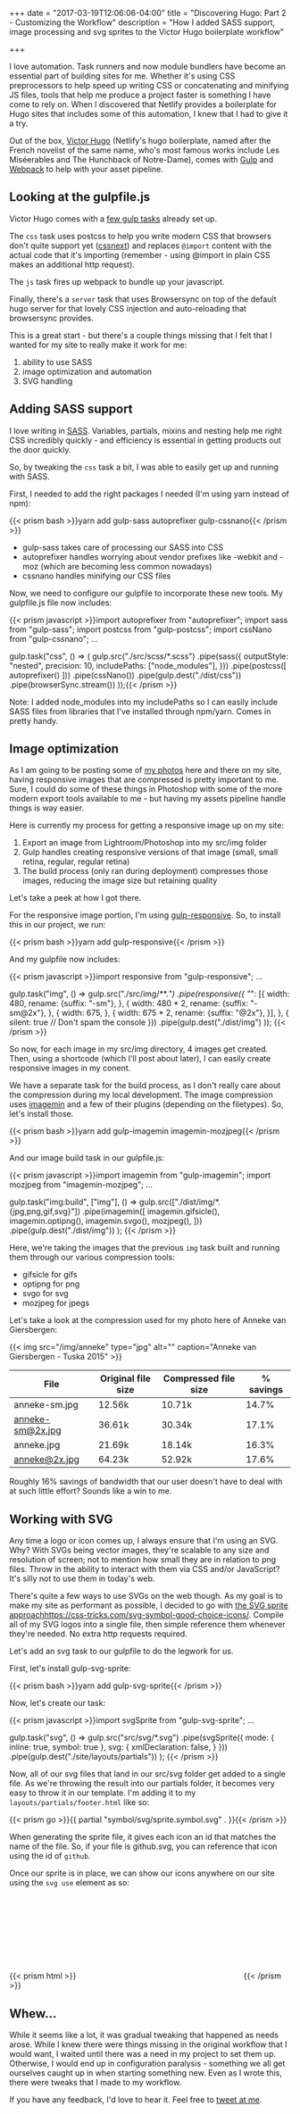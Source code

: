 +++
date = "2017-03-19T12:06:06-04:00"
title = "Discovering Hugo: Part 2 - Customizing the Workflow"
description = "How I added SASS support, image processing and svg sprites to the Victor Hugo boilerplate workflow"

+++

I love automation. Task runners and now module bundlers have become an essential part of building sites for me. Whether it's using CSS preprocessors to help speed up writing CSS or concatenating and minifying JS files, tools that help me produce a project faster is something I have come to rely on. When I discovered that Netlify provides a boilerplate for Hugo sites that includes some of this automation, I knew that I had to give it a try.

Out of the box, [Victor Hugo](https://github.com/netlify/victor-hugo) (Netlify's hugo boilerplate, named after the French novelist of the same name, who's most famous works include Les Miséerables and The Hunchback of Notre-Dame), comes with [Gulp](http://gulpjs.com/) and [Webpack](https://webpack.js.org/) to help with your asset pipeline.

## Looking at the gulpfile.js

Victor Hugo comes with a [few gulp tasks](https://github.com/netlify/victor-hugo/blob/master/gulpfile.babel.js) already set up.

The `css` task uses postcss to help you write modern CSS that browsers don't quite support yet ([cssnext](http://cssnext.io/)) and replaces `@import` content with the actual code that it's importing (remember - using @import in plain CSS makes an additional http request).

The `js` task fires up webpack to bundle up your javascript.

Finally, there's a `server` task that uses Browsersync on top of the default hugo server for that lovely CSS injection and auto-reloading that browsersync provides.

This is a great start - but there's a couple things missing that I felt that I wanted for my site to really make it work for me:

1. ability to use SASS
2. image optimization and automation
3. SVG handling

## Adding SASS support

I love writing in [SASS](http://sass-lang.com/). Variables, partials, mixins and nesting help me right CSS incredibly quickly - and efficiency is essential in getting products out the door quickly.

So, by tweaking the `css` task a bit, I was able to easily get up and running with SASS.

First, I needed to add the right packages I needed (I'm using yarn instead of npm):

{{< prism bash >}}yarn add gulp-sass autoprefixer gulp-cssnano{{< /prism >}}

* gulp-sass takes care of processing our SASS into CSS
* autoprefixer handles worrying about vendor prefixes like -webkit and -moz (which are becoming less common nowadays)
* cssnano handles minifying our CSS files

Now, we need to configure our gulpfile to incorporate these new tools. My gulpfile.js file now includes:

{{< prism javascript >}}import autoprefixer from "autoprefixer";
import sass from "gulp-sass";
import postcss from "gulp-postcss";
import cssNano from "gulp-cssnano";
...

gulp.task("css", () => (
  gulp.src("./src/scss/*.scss")
    .pipe(sass({
      outputStyle:  "nested",
      precision: 10,
      includePaths: ["node_modules"],
    }))
    .pipe(postcss([ autoprefixer() ]))
    .pipe(cssNano())
    .pipe(gulp.dest("./dist/css"))
    .pipe(browserSync.stream())
));{{< /prism >}}

Note: I added node_modules into my includePaths so I can easily include SASS files from libraries that I've installed through npm/yarn. Comes in pretty handy.

## Image optimization

As I am going to be posting some of [my photos](/photography) here and there on my site, having responsive images that are compressed is pretty important to me. Sure, I could do some of these things in Photoshop with some of the more modern export tools available to me - but having my assets pipeline handle things is way easier.

Here is currently my process for getting a responsive image up on my site:

1. Export an image from Lightroom/Photoshop into my src/img folder
2. Gulp handles creating responsive versions of that image (small, small retina, regular, regular retina)
3. The build process (only ran during deployment) compresses those images, reducing the image size but retaining quality

Let's take a peek at how I got there.

For the responsive image portion, I'm using [gulp-responsive](https://github.com/mahnunchik/gulp-responsive). So, to install this in our project, we run:

{{< prism bash >}}yarn add gulp-responsive{{< /prism >}}

And my gulpfile now includes:

{{< prism javascript >}}import responsive from "gulp-responsive";
...

gulp.task("img", () =>
  gulp.src("./src/img/**.*")
    .pipe(responsive({
      "*": [{
        width: 480,
        rename: {suffix: "-sm"},
      }, {
        width: 480 * 2,
        rename: {suffix: "-sm@2x"},
      }, {
        width: 675,
      }, {
        width: 675 * 2,
        rename: {suffix: "@2x"},
      }],
    }, {
      silent: true      // Don't spam the console
    }))
    .pipe(gulp.dest("./dist/img")
));
{{< /prism >}}

So now, for each image in my src/img directory, 4 images get created. Then, using a shortcode (which I'll post about later), I can easily create responsive images in my conent.

We have a separate task for the build process, as I don't really care about the compression during my local development. The image compression uses [imagemin](https://github.com/imagemin/imagemin) and a few of their plugins (depending on the filetypes). So, let's install those.

{{< prism bash >}}yarn add gulp-imagemin imagemin-mozjpeg{{< /prism >}}

And our image build task in our gulpfile.js:

{{< prism javascript >}}import imagemin from "gulp-imagemin";
import mozjpeg from "imagemin-mozjpeg";
...

gulp.task("img:build", ["img"], () =>
  gulp.src(["./dist/img/*.{jpg,png,gif,svg}"])
    .pipe(imagemin([
      imagemin.gifsicle(),
      imagemin.optipng(),
      imagemin.svgo(),
      mozjpeg(),
    ]))
    .pipe(gulp.dest("./dist/img"))
);
{{< /prism >}}

Here, we're taking the images that the previous `img` task built and running them through our various compression tools:

* gifsicle for gifs
* optipng for png
* svgo for svg
* mozjpeg for jpegs

Let's take a look at the compression used for my photo here of Anneke van Giersbergen:

{{< img src="/img/anneke" type="jpg" alt="" caption="Anneke van Giersbergen - Tuska 2015" >}}

|File|Original file size|Compressed file size|% savings|
|----|----|----|-----|
|anneke-sm.jpg|12.56k|10.71k|14.7%|
|anneke-sm@2x.jpg|36.61k|30.34k|17.1%|
|anneke.jpg|21.69k|18.14k|16.3%|
|anneke@2x.jpg|64.23k|52.92k|17.6%|

Roughly 16% savings of bandwidth that our user doesn't have to deal with at such little effort? Sounds like a win to me.

## Working with SVG

Any time a logo or icon comes up, I always ensure that I'm using an SVG. Why? With SVGs being vector images, they're scalable to any size and resolution of screen; not to mention how small they are in relation to png files. Throw in the ability to interact with them via CSS and/or JavaScript? It's silly not to use them in today's web.

There's quite a few ways to use SVGs on the web though. As my goal is to make my site as performant as possible, I decided to go with [the SVG sprite approach]()https://css-tricks.com/svg-symbol-good-choice-icons/. Compile all of my SVG logos into a single file, then simple reference them whenever they're needed. No extra http requests required.

Let's add an svg task to our gulpfile to do the legwork for us.

First, let's install gulp-svg-sprite:

{{< prism bash >}}yarn add gulp-svg-sprite{{< /prism >}}

Now, let's create our task:

{{< prism javascript >}}import svgSprite from "gulp-svg-sprite";
...

gulp.task("svg", () =>
  gulp.src("src/svg/*.svg")
    .pipe(svgSprite({
      mode: {
        inline: true,
        symbol: true
      },
      svg: {
        xmlDeclaration: false,
      }
    }))
    .pipe(gulp.dest("./site/layouts/partials"))
);
{{< /prism >}}

Now, all of our svg files that land in our src/svg folder get added to a single file. As we're throwing the result into our partials folder, it becomes very easy to throw it in our template. I'm adding it to my `layouts/partials/footer.html` like so:

{{< prism go >}}{{ partial "symbol/svg/sprite.symbol.svg" . }}{{< /prism >}}

When generating the sprite file, it gives each icon an id that matches the name of the file. So, if your file is github.svg, you can reference that icon using the id of `github`.

Once our sprite is in place, we can show our icons anywhere on our site using the `svg use` element as so:

{{< prism html >}}<svg class="icon"><use xlink:href="#github" /></svg>{{< /prism >}}

## Whew...

While it seems like a lot, it was gradual tweaking that happened as needs arose. While I knew there were things missing in the original workflow that I would want, I waited until there was a need in my project to set them up. Otherwise, I would end up in configuration paralysis - something we all get ourselves caught up in when starting something new. Even as I wrote this, there were tweaks that I made to my workflow.

If you have any feedback, I'd love to hear it. Feel free to [tweet at me](https://twitter.com/adamwillsdev).